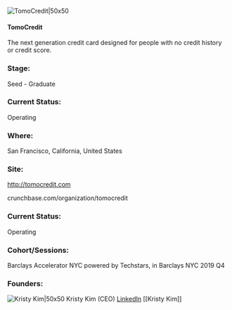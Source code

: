 

![TomoCredit|50x50](https://res.cloudinary.com/crunchbase-production/image/upload/sktapvexvfrfwhekdcj3)

#### TomoCredit
The next generation credit card designed for people with no credit history or credit score.

### Stage: 
Seed - Graduate 

### Current Status: 
Operating

### Where:
San Francisco, California, United States

### Site:
http://tomocredit.com



crunchbase.com/organization/tomocredit

### Current Status: 
Operating

### Cohort/Sessions: 
Barclays Accelerator NYC powered by Techstars, in Barclays NYC 2019 Q4

### Founders: 

![Kristy Kim|50x50](https://apimg.techstars.com/connect/images/image_files/5d7a595f34a60d6ee100012e/original/Kristy_Kim_TomoCredit.jpeg) Kristy Kim (CEO) [LinkedIn](https://linkedin.com/in/kristykim7) [[Kristy Kim]]


